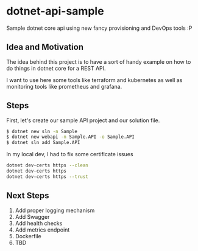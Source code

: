 # dotnet-api-sample
Sample dotnet core api using new fancy provisioning and DevOps tools :P 

## Idea and Motivation

The idea behind this project is to have a sort of handy example on how to do things in dotnet core for a REST API.

I want to use here some tools like terraform and kubernetes as well as monitoring tools like prometheus and grafana.

## Steps

First, let's create our sample API project and our solution file.

```sh
$ dotnet new sln -n Sample
$ dotnet new webapi -n Sample.API -o Sample.API
$ dotnet sln add Sample.API
```

In my local dev, I had to fix some certificate issues

```sh
dotnet dev-certs https --clean
dotnet dev-certs https 
dotnet dev-certs https --trust
```


## Next Steps

1. Add proper logging mechanism
2. Add Swagger
3. Add health checks
4. Add metrics endpoint
5. Dockerfile
6. TBD